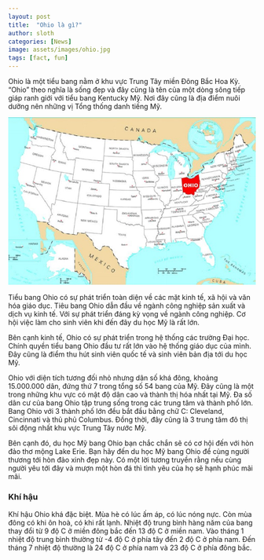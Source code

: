 ```yaml
---
layout: post
title:  "Ohio là gì?"
author: sloth
categories: [News]
image: assets/images/ohio.jpg
tags: [fact, fun]
---
```

Ohio là một tiểu bang nằm ở khu vực Trung Tây miền Đông Bắc Hoa Kỳ. “Ohio” theo nghĩa là sống đẹp và đây cũng là tên của một dòng sông tiếp giáp ranh giới với tiểu bang Kentucky Mỹ. Nơi đây cũng là địa điểm nuôi dưỡng nên những vị Tổng thống danh tiếng Mỹ.

![img](/assets/images/ohio.jpg)

Tiểu bang Ohio có sự phát triển toàn diện về các mặt kinh tế, xã hội và văn hóa giáo dục. Tiêu bang Ohio dẫn đầu về ngành công nghiệp sản xuất và dịch vụ kinh tế. Với sự phát triển đáng kỳ vọng về ngành công nghiệp. Cơ hội việc làm cho sinh viên khi đến đây du học Mỹ là rất lớn.

Bên cạnh kinh tế, Ohio có sự phát triển trong hệ thống các trường Đại học. Chính quyền tiểu bang Ohio đầu tư rất lớn vào hệ thống giáo dục của mình. Đây cũng là điểm thu hút sinh viên quốc tế và sinh viên bản địa tới du học Mỹ.

Ohio với diện tích tương đối nhỏ nhưng dân số khá đông, khoảng 15.000.000 dân, đứng thứ 7 trong tổng số 54 bang của Mỹ. Đây cũng là một trong những khu vực có mật độ dân cao và thành thị hóa nhất tại Mỹ. Đa số dân cư của bang Ohio tập trung sống trong các trung tâm và thành phố lớn. Bang Ohio với 3 thành phố lớn đều bắt đầu bằng chữ C: Cleveland, Cincinnati và thủ phủ Columbus. Đồng thời, đây cũng là 3 trung tâm đô thị sôi động nhất khu vực Trung Tây nước Mỹ.

Bên cạnh đó, du học Mỹ bang Ohio bạn chắc chắn sẽ có cơ hội đến với hòn đảo thơ mộng Lake Erie. Bạn hãy đến du học Mỹ bang Ohio để cùng người thương tới hòn đảo xinh đẹp này. Có một lời tương truyền rằng nếu cùng người yêu tới đây và mượn một hòn đá thì tình yêu của họ sẽ hạnh phúc mãi mãi.

### **Khí hậu**

Khí hậu Ohio khá đặc biệt. Mùa hè có lúc ấm áp, có lúc nóng nực. Còn mùa đông có khi ôn hoà, có khi rất lạnh. Nhiệt độ trung bình hàng năm của bang thay đổi từ 9 độ C ở miền đông bắc đến 13 độ C ở miền nam. Vào tháng 1 nhiệt độ trung bình thường từ -4 độ C ở phía tây đến 2 độ C ở phía nam. Đến tháng 7 nhiệt độ thường là 24 độ C ở phía nam và 23 độ C ở phía đông bắc.
